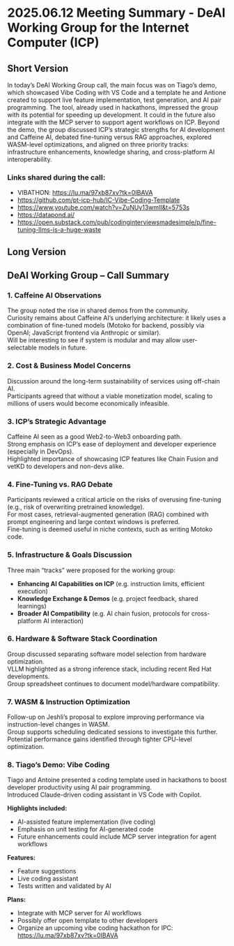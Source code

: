 # 2025.06.12 Meeting Summary - DeAI Working Group for the Internet Computer (ICP)

## Short Version
In today’s DeAI Working Group call, the main focus was on Tiago’s demo, which showcased Vibe Coding with VS Code and a template he and Antione created to support live feature implementation, test generation, and AI pair programming. The tool, already used in hackathons, impressed the group with its potential for speeding up development. It could in the future also integrate with the MCP server to support agent workflows on ICP. Beyond the demo, the group discussed ICP’s strategic strengths for AI development and Caffeine AI, debated fine-tuning versus RAG approaches, explored WASM-level optimizations, and aligned on three priority tracks: infrastructure enhancements, knowledge sharing, and cross-platform AI interoperability.

### Links shared during the call:
* VIBATHON: https://lu.ma/97xb87xv?tk=0IBAVA
* https://github.com/pt-icp-hub/IC-Vibe-Coding-Template
* https://www.youtube.com/watch?v=ZuNUy13wmlI&t=5753s
* https://datapond.ai/
* https://open.substack.com/pub/codinginterviewsmadesimple/p/fine-tuning-llms-is-a-huge-waste

## Long Version
## DeAI Working Group – Call Summary

### 1. Caffeine AI Observations
The group noted the rise in shared demos from the community.  
Curiosity remains about Caffeine AI’s underlying architecture: it likely uses a combination of fine-tuned models (Motoko for backend, possibly via OpenAI; JavaScript frontend via Anthropic or similar).  
Will be interesting to see if system is modular and may allow user-selectable models in future.

### 2. Cost & Business Model Concerns
Discussion around the long-term sustainability of services using off-chain AI.  
Participants agreed that without a viable monetization model, scaling to millions of users would become economically infeasible.

### 3. ICP’s Strategic Advantage
Caffeine AI seen as a good Web2-to-Web3 onboarding path.  
Strong emphasis on ICP’s ease of deployment and developer experience (especially in DevOps).  
Highlighted importance of showcasing ICP features like Chain Fusion and vetKD to developers and non-devs alike.

### 4. Fine-Tuning vs. RAG Debate
Participants reviewed a critical article on the risks of overusing fine-tuning (e.g., risk of overwriting pretrained knowledge).  
For most cases, retrieval-augmented generation (RAG) combined with prompt engineering and large context windows is preferred.  
Fine-tuning is deemed useful in niche contexts, such as writing Motoko code.

### 5. Infrastructure & Goals Discussion
Three main “tracks” were proposed for the working group:
- **Enhancing AI Capabilities on ICP** (e.g. instruction limits, efficient execution)  
- **Knowledge Exchange & Demos** (e.g. project feedback, shared learnings)  
- **Broader AI Compatibility** (e.g. AI chain fusion, protocols for cross-platform AI interaction)

### 6. Hardware & Software Stack Coordination
Group discussed separating software model selection from hardware optimization.  
VLLM highlighted as a strong inference stack, including recent Red Hat developments.  
Group spreadsheet continues to document model/hardware compatibility.

### 7. WASM & Instruction Optimization
Follow-up on Jeshli’s proposal to explore improving performance via instruction-level changes in WASM.  
Group supports scheduling dedicated sessions to investigate this further.  
Potential performance gains identified through tighter CPU-level optimization.

### 8. Tiago’s Demo: Vibe Coding
Tiago and Antoine presented a coding template used in hackathons to boost developer productivity using AI pair programming.  
Introduced Claude-driven coding assistant in VS Code with Copilot.

**Highlights included:**
- AI-assisted feature implementation (live coding)  
- Emphasis on unit testing for AI-generated code  
- Future enhancements could include MCP server integration for agent workflows  

**Features:**
- Feature suggestions  
- Live coding assistant  
- Tests written and validated by AI  

**Plans:**
- Integrate with MCP server for AI workflows  
- Possibly offer open template to other developers  
- Organize an upcoming vibe coding hackathon for IPC: https://lu.ma/97xb87xv?tk=0IBAVA

